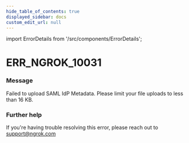 ```yaml
---
hide_table_of_contents: true
displayed_sidebar: docs
custom_edit_url: null
---
```


import ErrorDetails from '/src/components/ErrorDetails';

# ERR_NGROK_10031

### Message
Failed to upload SAML IdP Metadata. Please limit your file uploads to less than 16 KB.

### Further help
If you're having trouble resolving this error, please reach out to [support@ngrok.com](mailto:support@ngrok.com?subject=Help%20with%20ERR_NGROK_10031)

<ErrorDetails error='err_ngrok_10031' />
